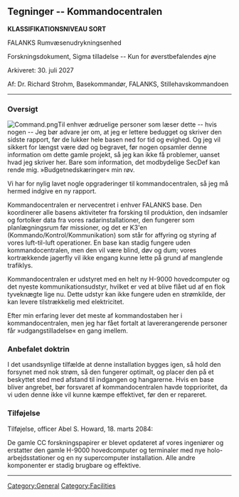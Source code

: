 ## Tegninger -- Kommandocentralen

**KLASSIFIKATIONSNIVEAU SORT**

FALANKS Rumvæsenudrykningsenhed

Forskningsdokument, Sigma tilladelse -- Kun for øverstbefalendes øjne

Arkiveret: 30. juli 2027

Af: Dr. Richard Strohm, Basekommandør, FALANKS, Stillehavskommandoen

------------------------------------------------------------------------

### Oversigt

![](Command.png "Command.png")Til enhver ædruelige personer som læser
dette -- hvis nogen -- Jeg bør advare jer om, at jeg er lettere bedugget
og skriver den sidste rapport, før de lukker hele basen ned for tid og
evighed. Og jeg vil sikkert for længst være død og begravet, før nogen
opsamler denne information om dette gamle projekt, så jeg kan ikke få
problemer, uanset hvad jeg skriver her. Bare som information, det
modbydelige SecDef kan rende mig. »Budgetnedskæringer« min røv.

Vi har for nylig lavet nogle opgraderinger til kommandocentralen, så jeg
må hermed indgive en ny rapport.

Kommandocentralen er nervecentret i enhver FALANKS base. Den koordinerer
alle basens aktiviteter fra forsking til produktion, den indsamler og
fortolker data fra vores radarinstallationer, den fungerer som
planlægningsrum før missioner, og det er K3'en
(Kommando/Kontrol/Kommunikation) som står for affyring og styring af
vores luft-til-luft operationer. En base kan stadig fungere uden
kommandocentralen, men den vil være blind, døv og dum; vores
kortrækkende jagerfly vil ikke engang kunne lette på grund af manglende
trafiklys.

Kommandocentralen er udstyret med en helt ny H-9000 hovedcomputer og det
nyeste kommunikationsudstyr, hvilket er ved at blive flået ud af en flok
tyveknægte lige nu. Dette udstyr kan ikke fungere uden en strømkilde,
der kan levere tilstrækkelig med elektricitet.

Efter min erfaring lever det meste af kommandostaben her i
kommandocentralen, men jeg har fået fortalt at lavererangerende personer
får »udgangstilladelse« en gang imellem.

### Anbefalet doktrin

I det usandsynlige tilfælde at denne installation bygges igen, så hold
den forsynet med nok strøm, så den fungerer optimalt, og placer den på
et beskyttet sted med afstand til indgangen og hangarerne. Hvis en base
bliver angrebet, bør forsvaret af kommandocentralen havde topprioritet,
da vi uden denne ikke vil kunne kæmpe effektivet, før den er repareret.

### Tilføjelse

Tilføjelse, officer Abel S. Howard, 18. marts 2084:

De gamle CC forskningspapirer er blevet opdateret af vores ingeniører og
erstatter den gamle H-9000 hovedcomputer og terminaler med nye
holo-arbejdsstationer og en ny supercomputer installation. Alle andre
komponenter er stadig brugbare og effektive.

------------------------------------------------------------------------

[Category:General](Category:General "wikilink")
[Category:Facilities](Category:Facilities "wikilink")